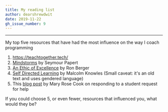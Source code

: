 ```yaml
---
title: My reading list
author: dearshrewdwit
date: 2019-11-22
gh_issue_number: 9
---
```


___
My top five resources that have had the most influence on the way I coach programming

1. https://teachtogether.tech/
2. [Mindstorms](https://www.amazon.co.uk/Mindstorms-Children-Computers-Powerful-Ideas/dp/0786723882/ref=sr_1_2) by Seymour Papert
3. [An Ethic of Excellence](https://www.amazon.co.uk/Ethic-Excellence-Building-Craftsmanship-Students/dp/0325005966/ref=sr_1_1) by Ron Berger
4. [Self Directed Learning](https://www.amazon.co.uk/Self-Directed-Learning-Guide-Learners-Teachers/dp/0842822151) by Malcolm Knowles (Small caveat: it's an old text and uses gendered language)
5. This [blog post](https://maryrosecook.com/blog/post/responding-to-a-students-request-for-help) by Mary Rose Cook on responding to a student request for help


If you could choose 5, or even fewer, resources that influenced you, what would they be?
